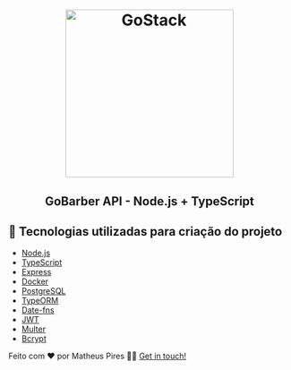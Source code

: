 <h1 align="center">
    <img alt="GoStack" src="https://ik.imagekit.io/hwyksvj4iv/Node_TS_XeByCaxsC.png" width="300" />
</h1>

<h2 align="center">
  GoBarber API - Node.js + TypeScript
</h2>

## 🔨 Tecnologias utilizadas para criação do projeto

- [Node.js](https://nodejs.org/)
- [TypeScript](https://www.typescriptlang.org/)
- [Express](https://www.google.com/search?sxsrf=ALeKk03Ec3mFj4UeAPb6D6bXnoLLt-un3A%3A1587315910990&ei=xoScXpqHPKS55OUPnqOLmAg&q=express+github&oq=express+github&gs_lcp=CgZwc3ktYWIQAzIECCMQJzIFCAAQywEyBQgAEMsBMgUIABDLATIGCAAQFhAeMggIABAWEAoQHjIGCAAQFhAeMgYIABAWEB4yBggAEBYQHjIGCAAQFhAeOgQIABBHOgIIADoHCAAQChDLAVClClihD2DhD2gAcAJ4AIABhQGIAekEkgEDMC41mAEAoAEBqgEHZ3dzLXdpeg&sclient=psy-ab&ved=0ahUKEwiagpXI_PToAhWkHLkGHZ7RAoMQ4dUDCAw&uact=5)
- [Docker](https://www.docker.com/)
- [PostgreSQL](https://www.postgresql.org/)
- [TypeORM](https://typeorm.io/)
- [Date-fns](https://date-fns.org/)
- [JWT](https://jwt.io/)
- [Multer](https://github.com/expressjs/multer)
- [Bcrypt](https://www.npmjs.com/package/bcrypt)

Feito com ❤️ por Matheus Pires 👋🏻 [Get in touch!](https://github.com/MatheusPires99)
